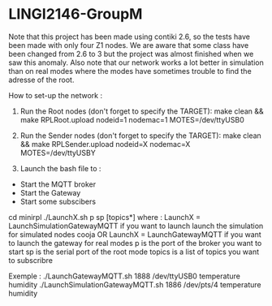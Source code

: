 # LINGI2146-GroupM

Note that this project has been made using contiki 2.6, so the tests have been made with only four Z1 nodes. 
We are aware that some class have been changed from 2.6 to 3 but the project was almost finished when we saw this anomaly.
Also note that our network works a lot better in simulation than on real modes where the modes have sometimes trouble to find the adresse of the root. 

How to set-up the network : 
1. Run the Root nodes (don't forget to specify the TARGET):
make clean && make RPLRoot.upload nodeid=1 nodemac=1 MOTES=/dev/ttyUSB0

2. Run the Sender nodes (don't forget to specify the TARGET):
make clean && make RPLSender.upload nodeid=X nodemac=X MOTES=/dev/ttyUSBY 

3. Launch the bash file to :
- Start the MQTT broker 
- Start the Gateway
- Start some subscibers

cd minirpl
./LaunchX.sh p sp [topics*]
where : 
LaunchX = LaunchSimulationGatewayMQTT if you want to launch launch the simulation for simulated nodes cooja OR  LaunchX = LaunchGatewayMQTT if you want to launch the gateway for real modes
p is the port of the broker you want to start
sp is the serial port of the root mode 
topics is a list of topics you want to subscribre

Exemple :
./LaunchGatewayMQTT.sh 1888 /dev/ttyUSB0 temperature humidity
./LaunchSimulationGatewayMQTT.sh 1886 /dev/pts/4 temperature humidity

